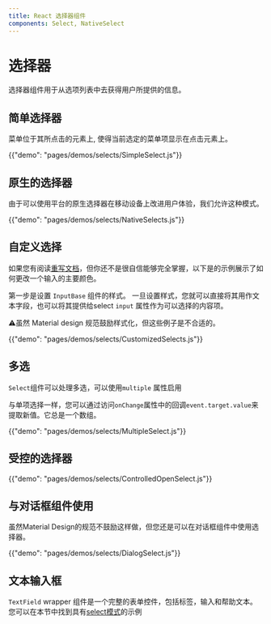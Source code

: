```yaml
---
title: React 选择器组件
components: Select, NativeSelect
---
```


# 选择器

<p class="description">选择器组件用于从选项列表中去获得用户所提供的信息。</p>

## 简单选择器

菜单位于其所点击的元素上, 使得当前选定的菜单项显示在点击元素上。

{{"demo": "pages/demos/selects/SimpleSelect.js"}}

## 原生的选择器

由于可以使用平台的原生选择器在移动设备上改进用户体验，我们允许这种模式。

{{"demo": "pages/demos/selects/NativeSelects.js"}}

## 自定义选择

如果您有阅读[重写文档](/customization/overrides/)，但你还不是很自信能够完全掌握，以下是的示例展示了如何更改一个输入的主要颜色。

第一步是设置 `InputBase` 组件的样式。 一旦设置样式，您就可以直接将其用作文本字段，也可以将其提供给select `input` 属性作为可以选择的内容项。

⚠️虽然 Material design 规范鼓励样式化，但这些例子是不合适的。

{{"demo": "pages/demos/selects/CustomizedSelects.js"}}

## 多选

`Select`组件可以处理多选，可以使用`multiple` 属性启用

与单项选择一样，您可以通过访问` onChange `属性中的回调` event.target.value `来提取新值。它总是一个数组。

{{"demo": "pages/demos/selects/MultipleSelect.js"}}

## 受控的选择器

{{"demo": "pages/demos/selects/ControlledOpenSelect.js"}}

## 与对话框组件使用

虽然Material Design的规范不鼓励这样做，但您还是可以在对话框组件中使用选择器。

{{"demo": "pages/demos/selects/DialogSelect.js"}}

## 文本输入框

`TextField` wrapper 组件是一个完整的表单控件，包括标签，输入和帮助文本。 您可以在本节中找到具有[select模式](/demos/text-fields/#textfield)的示例